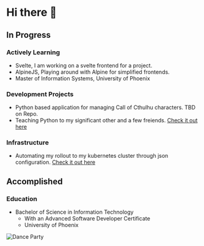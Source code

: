 # Hi there 👋

## In Progress

### Actively Learning

- Svelte, I am working on a svelte frontend for a project. 
- AlpineJS, Playing around with Alpine for simplified frontends. 
- Master of Information Systems, University of Phoenix

### Development Projects

- Python based application for managing Call of Cthulhu characters. TBD on Repo.  
- Teaching Python to my significant other and a few freiends. [Check it out here](https://github.com/mbround18/lets-learn-python-text-adventure)

### Infrastructure

- Automating my rollout to my kubernetes cluster through json configuration. [Check it out here](https://github.com/mbround18/terra-kube)


## Accomplished

### Education
 
- Bachelor of Science in Information Technology 
  - With an Advanced Software Developer Certificate
  - University of Phoenix 

![Dance Party](https://media1.giphy.com/media/WtDaSUB8GDiRW/giphy.gif?cid=ecf05e478ce65509bcae2b4f667ee0378cd5e1a2ab70584d&rid=giphy.gif)

<!--
**mbround18/mbround18** is a ✨ _special_ ✨ repository because its `README.md` (this file) appears on your GitHub profile.

Here are some ideas to get you started:

- 🔭 I’m currently working on ...
- 🌱 I’m currently learning ...
- 👯 I’m looking to collaborate on ...
- 🤔 I’m looking for help with ...
- 💬 Ask me about ...
- 📫 How to reach me: ...
- 😄 Pronouns: ...
- ⚡ Fun fact: ...
-->
